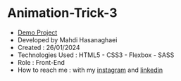 # Animation-Trick-3
- [Demo Project](https://mahdihasanaghaei.github.io/Animation-Trick-3/)
- Developed by Mahdi Hasanaghaei
- Created : 26/01/2024
- Technologies Used : HTML5 - CSS3 - Flexbox - SASS
- Role : Front-End
- How to reach me : with my 
[instagram](https://www.instagram.com/mahdihasanaghaei.web/) and 
[linkedin](https://www.linkedin.com/in/mahdi-hasanaghaei/)
